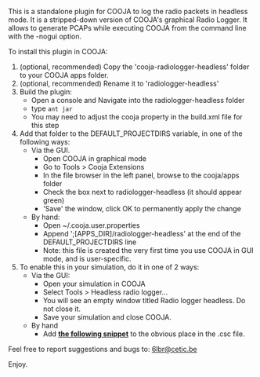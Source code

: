 This is a standalone plugin for COOJA to log the radio packets
in headless mode. It is a stripped-down version of COOJA's 
graphical Radio Logger. It allows to generate PCAPs while 
executing COOJA from the command line with the -nogui option.

To install this plugin in COOJA:

1. (optional, recommended) Copy the 'cooja-radiologger-headless' folder to your COOJA apps folder.
2. (optional, recommended) Rename it to 'radiologger-headless'
3. Build the plugin:
    * Open a console and Navigate into the radiologger-headless folder
    * type `ant jar`
    * You may need to adjust the cooja property in the build.xml file for this step
4. Add that folder to the DEFAULT_PROJECTDIRS variable, in one of the following ways:
    * Via the GUI.
        * Open COOJA in graphical mode
        * Go to Tools > Cooja Extensions
        * In the file browser in the left panel, browse to the cooja/apps folder
        * Check the box next to radiologger-headless (it should appear green)
        * 'Save' the window, click OK to permanently apply the change
    * By hand:
        * Open ~/.cooja.user.properties
        * Append ';[APPS_DIR]/radiologger-headless' at the end of the DEFAULT_PROJECTDIRS line
        * Note: this file is created the very first time you use COOJA in GUI mode, and is user-specific.
5. To enable this in your simulation, do it in one of 2 ways:
    * Via the GUI:
        * Open your simulation in COOJA
        * Select Tools > Headless radio logger...
        * You will see an empty window titled Radio logger headless. Do not close it.
        * Save your simulation and close COOJA.
    * By hand
        * Add [**the following snippet**](https://github.com/cetic/cooja-radiologger-headless/blob/master/CSC_PLUGIN.txt) to the obvious place in the .csc file.

Feel free to report suggestions and bugs to: 6lbr@cetic.be

Enjoy.
